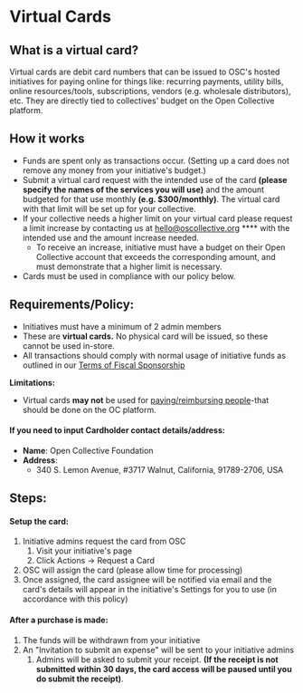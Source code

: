# Virtual Cards

## What is a virtual card?

Virtual cards are debit card numbers that can be issued to OSC's hosted initiatives for paying online for things like: recurring payments, utility bills, online resources/tools, subscriptions, vendors (e.g. wholesale distributors), etc. They are directly tied to collectives' budget on the Open Collective platform.

## How it works

* Funds are spent only as transactions occur. (Setting up a card does not remove any money from your initiative's budget.)
* Submit a virtual card request with the intended use of the card **(please specify the names of the services you will use)** and the amount budgeted for that use monthly **(e.g. $300/monthly)**. The virtual card with that limit will be set up for your collective.
* If your collective needs a higher limit on your virtual card please request a limit increase by contacting us at hello@oscollective.org **** with the intended use and the amount increase needed.
  * To receive an increase, initiative must have a budget on their Open Collective account that exceeds the corresponding amount, and must demonstrate that a higher limit is necessary.
* Cards must be used in compliance with our policy below.

## **Requirements/Policy:** <a href="#requirements-policy" id="requirements-policy"></a>

* Initiatives must have a minimum of 2 admin members
* These are **virtual cards.** No physical card will be issued, so these cannot be used in-store.
* All transactions should comply with normal usage of initiative funds as outlined in our [Terms of Fiscal Sponsorship](https://app.gitbook.com/o/-LWSZizNMEjL8\_DrMNdF/s/-M9Neg20-zKzu0MhF2d2/getting-started/terms)​

**Limitations:**

* Virtual cards **may not** be used for [paying/reimbursing people](https://app.gitbook.com/o/-LWSZizNMEjL8\_DrMNdF/s/-M9Neg20-zKzu0MhF2d2/how-it-works/payouts)-that should be done on the OC platform.

#### If you need to input Cardholder contact details/address: <a href="#if-you-need-to-input-cardholder-contact-details-address" id="if-you-need-to-input-cardholder-contact-details-address"></a>

* **Name**: Open Collective Foundation
* **Address**:
  * 340 S. Lemon Avenue, #3717 Walnut, California, 91789-2706, USA

## Steps: <a href="#steps" id="steps"></a>

#### Setup the card: <a href="#setup-the-card" id="setup-the-card"></a>

1. Initiative admins request the card from OSC
   1. Visit your initiative's page
   2. Click Actions -> Request a Card
2. OSC will assign the card (please allow time for processing)
3. Once assigned, the card assignee will be notified via email and the card's details will appear in the initiative's Settings for you to use (in accordance with this policy)

#### ​After a purchase is made: <a href="#after-a-purchase-is-made" id="after-a-purchase-is-made"></a>

1. The funds will be withdrawn from your initiative
2. An "Invitation to submit an expense" will be sent to your initiative admins
   1. Admins will be asked to submit your receipt. **(If the receipt is not submitted within 30 days, the card access will be paused until you do submit the receipt)**.
